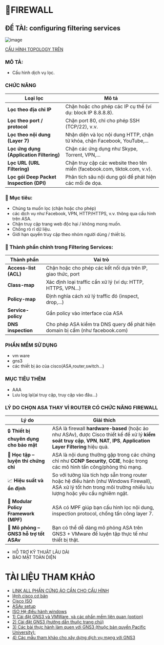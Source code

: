 # 📛FIREWALL
## ĐỀ TÀI: configuring filtering services
![image](https://github.com/user-attachments/assets/d81b749a-c36e-4424-bf19-d15a1c37b14d)

[CẤU HÌNH TOPOLOGY TRÊN](https://github.com/lh-dang/timhieu_tuonglua/blob/main/tuonglua_asa.md)
### MÔ TẢ: 
- Cấu hình dịch vụ lọc.
### CHỨC NĂNG
| Loại lọc                                 | Mô tả                                                                    |
| ---------------------------------------- | ------------------------------------------------------------------------ |
| **Lọc theo địa chỉ IP**                  | Chặn hoặc cho phép các IP cụ thể (ví dụ: block IP 8.8.8.8).              |
| **Lọc theo port / protocol**             | Chặn port 80, chỉ cho phép SSH (TCP/22), v.v.                            |
| **Lọc theo nội dung (Layer 7)**          | Nhận diện và lọc nội dung HTTP, chặn từ khóa, chặn Facebook, YouTube,... |
| **Lọc ứng dụng (Application Filtering)** | Chặn các ứng dụng như Skype, Torrent, VPN,…                              |
| **Lọc URL (URL Filtering)**              | Chặn truy cập các website theo tên miền (facebook.com, tiktok.com, v.v). |
| **Lọc gói Deep Packet Inspection (DPI)** | Phân tích sâu nội dung gói để phát hiện các mối đe dọa.                  |

### 🎯 Mục tiêu:
- Chúng ta muốn lọc (chặn hoặc cho phép)
- các dịch vụ như Facebook, VPN, HTTP/HTTPS, v.v. thông qua cấu hình trên ASA.
- Chặn truy cập trang web độc hại / không mong muốn.
- Chống rò rỉ dữ liệu.
- Giới hạn quyền truy cập theo nhóm người dùng / thiết bị.
### 🧠 Thành phần chính trong Filtering Services:
| Thành phần            | Vai trò                                                                       |
| --------------------- | ----------------------------------------------------------------------------- |
| **Access-list (ACL)** | Chặn hoặc cho phép các kết nối dựa trên IP, giao thức, port                   |
| **Class-map**         | Xác định loại traffic cần xử lý (ví dụ: HTTP, HTTPS, VPN...)                  |
| **Policy-map**        | Định nghĩa cách xử lý traffic đó (inspect, drop,...)                          |
| **Service-policy**    | Gắn policy vào interface của ASA                                              |
| **DNS inspection**    | Cho phép ASA kiểm tra DNS query để phát hiện domain bị cấm (như facebook.com) |

### PHẦN MỀM SỬ DỤNG
- vm ware
- gns3
- các thiết bị ảo của cisco(ASA,router,switch...)
### MỤC TIÊU THÊM
- AAA
- Lưu log lại(ai truy cập, truy cập vào đâu...)
### LÝ DO CHỌN ASA THAY VÌ ROUTER CÓ CHỨC NĂNG FIREWALL
| Lý do                                   | Giải thích                                                                                                                                                                       |
| --------------------------------------- | -------------------------------------------------------------------------------------------------------------------------------------------------------------------------------- |
| 🔒 **Thiết bị chuyên dụng cho bảo mật** | ASA là firewall **hardware-based** (hoặc ảo như ASAv), được Cisco thiết kế để xử lý **kiểm soát truy cập**, **VPN**, **NAT**, **IPS**, **Application Layer Filtering** hiệu quả. |
| 🧠 **Học tập – luyện thi chứng chỉ**    | ASA là nội dung thường gặp trong các chứng chỉ như **CCNP Security**, **CCIE**, hoặc trong các mô hình tấn công/phòng thủ mạng.                                                  |
| 📈 **Hiệu suất và ổn định**             | So với tường lửa tích hợp sẵn trong router hoặc hệ điều hành (như Windows Firewall), ASA xử lý tốt hơn trong môi trường nhiều lưu lượng hoặc yêu cầu nghiêm ngặt.                |
| 🧩 **Modular Policy Framework (MPF)**   | ASA có MPF giúp bạn cấu hình lọc nội dung, inspection protocol, chống tấn công layer 7.                                                                                          |
| 🔧 **Mô phỏng – GNS3 hỗ trợ tốt ASAv**  | Bạn có thể dễ dàng mô phỏng ASA trên GNS3 + VMware để luyện tập thực tế như thiết bị thật.                                                                                       |
- HỖ TRỢ KỸ THUẬT LÂU DÀI
- BẢO MẬT TOÀN DIỆN
# TÀI LIỆU THAM KHẢO
- [LINK ALL PHẦN CỨNG ẢO CẦN CHO CẤU HÌNH](https://github.com/hegdepavankumar/Cisco-Images-for-GNS3-and-EVE-NG)
- [lệnh cisco cơ bản](https://quantrimang.com/cong-nghe/tong-hop-lenh-ccna-cisco-162612)
- [Cisco ISO](https://drive.google.com/drive/folders/1AUD4zwBhoVQW0SOOQr_mM-HNnfDVbdPl)
- [ASAv setup](https://www.gns3.com/community/featured/how-to-configure-any-asav-qcow2-)
- [ISO Hệ điều hành windows](https://docs.google.com/spreadsheets/d/1o5dmOw8jBCVGxFmlMOsKgoIKULMY7tk-TCSz67IJMc4/pubhtml?fbclid=IwAR2na-Puvgad5JfJz60OWF8xFd9loYG5UcC5Of4BlFnAGRXsk4vwA_B2f5w#)
- [1) Cài đặt GNS3 và VMWare, và các phần mềm liên quan (option)](https://github.com/bowlercbtlabs/Ansible-GNS3-Lab-Setup-part-1-GNS3-VMWare-Workstation-Ubuntu-and-Cisco-IOS-Install-/blob/main/Step%20By%20Step%20Guide.md)
- [2) Cài đặt GNS3 (hướng dẫn thuộc trang chủ)](https://docs.gns3.com/docs/getting-started/installation/windows/#introduction)
- [3) Các bài thực hành làm quen với GNS3 (thuộc bản quyền Pacific University):](https://cyberlab.pacific.edu/courses/comp177/labs/lab-1-gns3)
- [4) Các mẫu tham khảo cho xây dựng dịch vụ mạng với GNS3](https://gns3.com/marketplace/labs)
